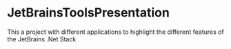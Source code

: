 # JetBrainsToolsPresentation
This a project with different applications to highlight the different features of the JetBrains .Net Stack
